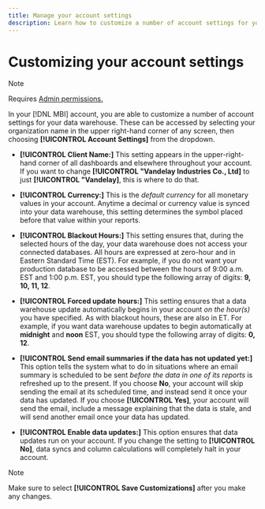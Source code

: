 ```yaml
---
title: Manage your account settings
description: Learn how to customize a number of account settings for your data warehouse.
---
```

# Customizing your account settings

>[!NOTE]
>
>Requires [Admin permissions.](../../administrator/user-management/user-management.md)

In your [!DNL MBI] account, you are able to customize a number of account settings for your data warehouse. These can be accessed by selecting your organization name in the upper right-hand corner of any screen, then choosing **[!UICONTROL Account Settings]** from the dropdown.

* **[!UICONTROL Client Name:]** This setting appears in the upper-right-hand corner of all dashboards and elsewhere throughout your account. If you want to change **[!UICONTROL "Vandelay Industries Co., Ltd]** to just **[!UICONTROL "Vandelay]**, this is where to do that.

* **[!UICONTROL Currency:]** This is the *default currency* for all monetary values in your account. Anytime a decimal or currency value is synced into your data warehouse, this setting determines the symbol placed before that value within your reports.

* **[!UICONTROL Blackout Hours:]** This setting ensures that, during the selected hours of the day, your data warehouse does not access your connected databases. All hours are expressed at zero-hour and in Eastern Standard Time (EST). For example, if you do not want your production database to be accessed between the hours of 9:00 a.m. EST and 1:00 p.m. EST, you should type the following array of digits: **9, 10, 11, 12**.

* **[!UICONTROL Forced update hours:]** This setting ensures that a data warehouse update automatically begins in your account *on the hour(s)* you have specified. As with blackout hours, these are also in ET. For example, if you want data warehouse updates to begin automatically at **midnight** and **noon** EST, you should type the following array of digits: **0, 12**.

* **[!UICONTROL Send email summaries if the data has not updated yet:]** This option tells the system what to do in situations where an email summary is scheduled to be sent *before the data in one of its reports* is refreshed up to the present. If you choose **No**, your account will skip sending the email at its scheduled time, and instead send it once your data has updated. If you choose **[!UICONTROL Yes]**, your account will send the email, include a message explaining that the data is stale, and will send another email once your data has updated.

* **[!UICONTROL Enable data updates:]** This option ensures that data updates run on your account. If you change the setting to **[!UICONTROL No]**, data syncs and column calculations will completely halt in your account.

>[!NOTE]
>
>Make sure to select **[!UICONTROL Save Customizations]** after you make any changes.
